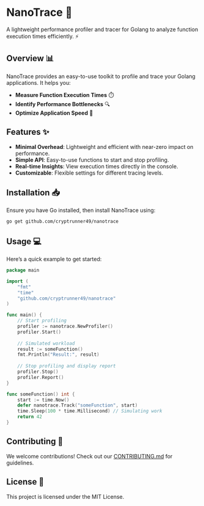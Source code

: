 # NanoTrace 🚀

A lightweight performance profiler and tracer for Golang to analyze function execution times efficiently. ⚡

## Overview 📊

NanoTrace provides an easy-to-use toolkit to profile and trace your Golang applications. It helps you:

- **Measure Function Execution Times** ⏱️
- **Identify Performance Bottlenecks** 🔍
- **Optimize Application Speed** 🚀

## Features ✨

- **Minimal Overhead**: Lightweight and efficient with near-zero impact on performance.
- **Simple API**: Easy-to-use functions to start and stop profiling.
- **Real-time Insights**: View execution times directly in the console.
- **Customizable**: Flexible settings for different tracing levels.

## Installation 📥

Ensure you have Go installed, then install NanoTrace using:

```bash
go get github.com/cryptrunner49/nanotrace
```

## Usage 💻

Here’s a quick example to get started:

```go
package main

import (
    "fmt"
    "time"
    "github.com/cryptrunner49/nanotrace"
)

func main() {
    // Start profiling
    profiler := nanotrace.NewProfiler()
    profiler.Start()
    
    // Simulated workload
    result := someFunction()
    fmt.Println("Result:", result)
    
    // Stop profiling and display report
    profiler.Stop()
    profiler.Report()
}

func someFunction() int {
    start := time.Now()
    defer nanotrace.Track("someFunction", start)
    time.Sleep(100 * time.Millisecond) // Simulating work
    return 42
}
```

## Contributing 🤝

We welcome contributions! Check out our [CONTRIBUTING.md](./CONTRIBUTING.md) for guidelines.

## License 📄

This project is licensed under the MIT License.
